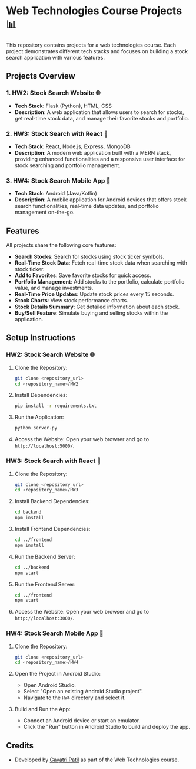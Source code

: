 # Web Technologies Course Projects 📊

This repository contains projects for a web technologies course. Each project demonstrates different tech stacks and focuses on building a stock search application with various features.

## Projects Overview

### 1. HW2: Stock Search Website 🌐

- **Tech Stack**: Flask (Python), HTML, CSS
- **Description**: A web application that allows users to search for stocks, get real-time stock data, and manage their favorite stocks and portfolio.

### 2. HW3: Stock Search with React 🚀

- **Tech Stack**: React, Node.js, Express, MongoDB
- **Description**: A modern web application built with a MERN stack, providing enhanced functionalities and a responsive user interface for stock searching and portfolio management.

### 3. HW4: Stock Search Mobile App 📱

- **Tech Stack**: Android (Java/Kotlin)
- **Description**: A mobile application for Android devices that offers stock search functionalities, real-time data updates, and portfolio management on-the-go.

## Features

All projects share the following core features:

- **Search Stocks**: Search for stocks using stock ticker symbols.
- **Real-Time Stock Data**: Fetch real-time stock data when searching with stock ticker.
- **Add to Favorites**: Save favorite stocks for quick access.
- **Portfolio Management**: Add stocks to the portfolio, calculate portfolio value, and manage investments.
- **Real-Time Price Updates**: Update stock prices every 15 seconds.
- **Stock Charts**: View stock performance charts.
- **Stock Details Summary**: Get detailed information about each stock.
- **Buy/Sell Feature**: Simulate buying and selling stocks within the application.

## Setup Instructions

### HW2: Stock Search Website 🌐

1. Clone the Repository:
   ```bash
   git clone <repository_url>
   cd <repository_name>/HW2
   ```

3. Install Dependencies:
   ```bash
   pip install -r requirements.txt
   ```

4. Run the Application:
   ```bash 
   python server.py
   ```

5. Access the Website:
   Open your web browser and go to `http://localhost:5000/`.

### HW3: Stock Search with React 🚀

1. Clone the Repository:
   ```bash
   git clone <repository_url>
   cd <repository_name>/HW3
   ```

2. Install Backend Dependencies:
   ```bash
   cd backend
   npm install
   ```

3. Install Frontend Dependencies:
   ```bash
   cd ../frontend
   npm install
   ```

4. Run the Backend Server:
   ```bash
   cd ../backend
   npm start
   ```

5. Run the Frontend Server:
   ```bash
   cd ../frontend
   npm start
   ```

6. Access the Website:
   Open your web browser and go to `http://localhost:3000/`.

### HW4: Stock Search Mobile App 📱

1. Clone the Repository:
   ```bash
   git clone <repository_url>
   cd <repository_name>/HW4
   ```

2. Open the Project in Android Studio:
   - Open Android Studio.
   - Select "Open an existing Android Studio project".
   - Navigate to the `HW4` directory and select it.

3. Build and Run the App:
   - Connect an Android device or start an emulator.
   - Click the "Run" button in Android Studio to build and deploy the app.

## Credits

- Developed by [Gayatri Patil](https://github.com/gayatri-p786) as part of the Web Technologies course.
